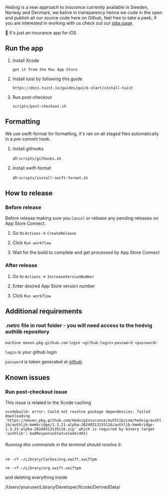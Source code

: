 Hedvig is a new approach to insurance currently available in Sweden, Norway and Denmark, we belive in transparency hence we code in the open and publish all our source code here on Github, feel free to take a peek, if you are interested in working with us check out our [jobs page](https://www.hedvig.com/se/hedvig/karriar).


🦉 It's just an insurance app for iOS

## Run the app

1. Install Xcode

   `get it from the Mac App Store`

2. Install tuist by following this guide

   `https://docs.tuist.io/guides/quick-start/install-tuist`

3. Run post-checkout

   `scripts/post-checkout.sh`
   
## Formatting

We use swift-format for formatting, it's ran on all staged files automatically in a pre-commit hook.

1. Install githooks
   
   sh `scripts/githooks.sh`
   
2. Install swift-format
   
   sh `scripts/install-swift-format.sh`
   
## How to release

### Before release 

Before release making sure you `Cancel` or release any pending releases on App Store Connect.

1. Go to `Actions` -> `CreateRelease`

2. Click `Run workflow`

3. Wait for the build to complete and get processed by App Store Connect

### After release

1.  Go to `Actions` -> `IncreaseVersionNumber`

5. Enter desired App Store version number

6. Click `Run workflow`

## Additional requirements
### .netrc file in root folder - you will need access to the hedvig authlib repository
`machine maven.pkg.github.com`
`login <github-login>`
`password <password>`


`login` is your github login

`password` is token generated at [github](https://github.com/settings/tokens)

## Known issues

### Run post-checkout issue
This issue is related to the Xcode caching

`xcodebuild: error: Could not resolve package dependencies: failed downloading 'https://maven.pkg.github.com/HedvigInsurance/authlib/com/hedvig/authlib/authlib-kmmbridge/1.3.21-alpha-20240313135116/authlib-kmmbridge-1.3.21-alpha-20240313135116.zip' which is required by binary target 'authlib': badResponseStatusCode(401)`
###### Running this commands in the terminal should resolve it:
`rm -rf ~/Library/Caches/org.swift.swiftpm`

`rm -rf ~/Library/org.swift.swiftpm`

and deleting everything inside

/Users/youruser/Library/Developer/Xcode/DerivedData/
